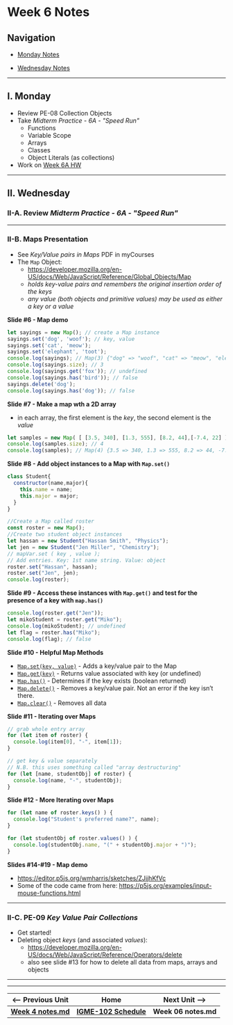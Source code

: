 # Week 6 Notes

## Navigation

- [Monday Notes](#monday)

- [Wednesday Notes](#wednesday)

<!--
- [Friday Notes](#friday)

-->

<hr>

<a id="monday" />

## I. Monday

- Review PE-08 Collection Objects
- Take *Midterm Practice - 6A - "Speed Run"*
  - Functions
  - Variable Scope
  - Arrays
  - Classes
  - Object Literals (as collections)
- Work on [Week 6A HW](https://github.com/tonethar/IGME-102-Fall-2022/blob/main/docs/6A-HW.md)

<hr>

<a id="wednesday" />

## II. Wednesday

### II-A. Review *Midterm Practice - 6A - "Speed Run"*

<hr>

### II-B. Maps Presentation
- See *Key/Value pairs in Maps* PDF in myCourses
- The `Map` Object:
  - https://developer.mozilla.org/en-US/docs/Web/JavaScript/Reference/Global_Objects/Map
  - *holds key-value pairs and remembers the original insertion order of the keys*
  - *any value (both objects and primitive values) may be used as either a key or a value*
 
**Slide #6 - Map demo**

```js
let sayings = new Map(); // create a Map instance
sayings.set('dog', 'woof'); // key, value 
sayings.set('cat', 'meow'); 
sayings.set('elephant', 'toot');
console.log(sayings); // Map(3) {"dog" => "woof", "cat" => "meow", "elephant" => "toot"}
console.log(sayings.size); // 3 
console.log(sayings.get('fox')); // undefined 
console.log(sayings.has('bird')); // false 
sayings.delete('dog');
console.log(sayings.has('dog')); // false
```


**Slide #7 - Make a map wth a 2D array**
- in each array, the first element is the *key*, the second element is the *value*

```js
let samples = new Map( [ [3.5, 340], [1.3, 555], [8.2, 44],[-7.4, 22] ] ); 
console.log(samples.size); // 4
console.log(samples); // Map(4) {3.5 => 340, 1.3 => 555, 8.2 => 44, -7.4 => 22}
```

**Slide #8 - Add object instances to a Map with `Map.set()`**

```js
class Student{
  constructor(name,major){
    this.name = name;
    this.major = major;
  }
}

//Create a Map called roster
const roster = new Map();
//Create two student object instances
let hassan = new Student("Hassan Smith", "Physics");
let jen = new Student("Jen Miller", "Chemistry");
// mapVar.set ( key , value );
// Add entries. Key: 1st name string. Value: object
roster.set("Hassan", hassan); 
roster.set("Jen", jen);
console.log(roster);
```

**Slide #9 - Access these instances with `Map.get()` and test for the presence of a key with `map.has()`**

```js
console.log(roster.get("Jen"));
let mikoStudent = roster.get("Miko");
console.log(mikoStudent); // undefined
let flag = roster.has("Miko");
console.log(flag); // false
```

**Slide #10 - Helpful Map Methods**
- [`Map.set(key, value)`](https://developer.mozilla.org/en-US/docs/Web/JavaScript/Reference/Global_Objects/Map/set) - Adds a key/value pair to the Map
- [`Map.get(key)`](https://developer.mozilla.org/en-US/docs/Web/JavaScript/Reference/Global_Objects/Map/get) - Returns value associated with key (or undefined)
- [`Map.has()`](https://developer.mozilla.org/en-US/docs/Web/JavaScript/Reference/Global_Objects/Map/has) - Determines if the key exists (boolean returned)
- [`Map.delete()`](https://developer.mozilla.org/en-US/docs/Web/JavaScript/Reference/Global_Objects/Map/delete) - Removes a key/value pair. Not an error if the key isn’t there.
- [`Map.clear()`](https://developer.mozilla.org/en-US/docs/Web/JavaScript/Reference/Global_Objects/Map/clear) - Removes all data


**Slide #11 - Iterating over Maps**

```js
// grab whole entry array 
for (let item of roster) { 
  console.log(item[0], "-", item[1]);
}

// get key & value separately
// N.B. this uses something called "array destructuring"
for (let [name, studentObj] of roster) { 
  console.log(name, "-", studentObj);
}
```

**Slide #12 - More Iterating over Maps**
```js
for (let name of roster.keys() ) { 
  console.log("Student's preferred name?", name);
}

for (let studentObj of roster.values() ) { 
  console.log(studentObj.name, "(" + studentObj.major + ")");
}
```

**Slides #14-#19 - Map demo**
- https://editor.p5js.org/wmharris/sketches/ZJjjhKfVc
- Some of the code came from here: https://p5js.org/examples/input-mouse-functions.html

<hr>

### II-C. PE-09 *Key Value Pair Collections*
- Get started!
- Deleting object *keys* (and associated *values*):
  - https://developer.mozilla.org/en-US/docs/Web/JavaScript/Reference/Operators/delete
  - also see slide #13 for how to delete all data from maps, arrays and objects

<!--
<hr>

<a id="friday" />

## III. Friday

-->

<hr><hr>

| <-- Previous Unit | Home | Next Unit -->
| --- | --- | --- 
| [**Week 4 notes.md**](04.md)     |  [**IGME-102 Schedule**](../schedule.md) | **Week 06 notes.md**
